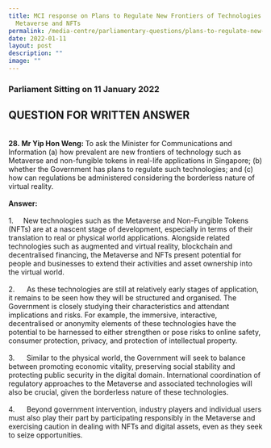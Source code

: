 ```yaml
---
title: MCI response on Plans to Regulate New Frontiers of Technologies Such as
  Metaverse and NFTs
permalink: /media-centre/parliamentary-questions/plans-to-regulate-new-frontiers-of-technologies/
date: 2022-01-11
layout: post
description: ""
image: ""
---
```

<h3>Parliament Sitting on 11 January 2022</h3>
<h2>QUESTION FOR WRITTEN ANSWER</h2>
<br>
<strong>28.&nbsp;<strong><span>Mr Yip Hon Weng:&nbsp;</span></strong></strong>To ask the Minister for Communications and Information (a) how prevalent are new frontiers of technology such as Metaverse and non-fungible tokens in real-life applications in Singapore; (b) whether the Government has plans to regulate such technologies; and (c) how can regulations be administered considering the borderless nature of virtual reality.<br>
<br>
<strong>Answer:<br>
<br>
</strong>
<div>1.<span style="white-space: pre;">		</span>New technologies such as the Metaverse and Non-Fungible Tokens (NFTs) are at a nascent stage of development, especially in terms of their translation to real or physical world applications. Alongside related technologies such as augmented and virtual reality, blockchain and decentralised financing, the Metaverse and NFTs present potential for people and businesses to extend their activities and asset ownership into the virtual world.&nbsp;<br>
<br>
2.<span style="white-space: pre;">		</span>As these technologies are still at relatively early stages of application, it remains to be seen how they will be structured and organised. The Government is closely studying their characteristics and attendant implications and risks. For example, the immersive, interactive, decentralised or anonymity elements of these technologies have the potential to be harnessed to either strengthen or pose risks to online safety, consumer protection, privacy, and protection of intellectual property.&nbsp;<br>
<br>
3.<span style="white-space: pre;">		</span>Similar to the physical world, the Government will seek to balance between promoting economic vitality, preserving social stability and protecting public security in the digital domain. International coordination of regulatory approaches to the Metaverse and associated technologies will also be crucial, given the borderless nature of these technologies.&nbsp;<br>
<br>
4.<span style="white-space: pre;">		</span>Beyond government intervention, industry players and individual users must also play their part by participating responsibly in the Metaverse and exercising caution in dealing with NFTs and digital assets, even as they seek to seize opportunities.&nbsp;</div>